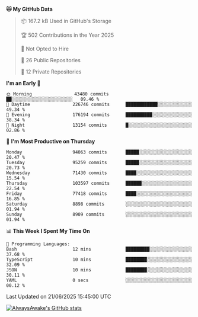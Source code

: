 <!--START_SECTION:waka-->
**🐱 My GitHub Data** 

> 📦 167.2 kB Used in GitHub's Storage 
 > 
> 🏆 502 Contributions in the Year 2025
 > 
> 🚫 Not Opted to Hire
 > 
> 📜 26 Public Repositories 
 > 
> 🔑 12 Private Repositories 
 > 
**I'm an Early 🐤** 

```text
🌞 Morning                43480 commits       ██░░░░░░░░░░░░░░░░░░░░░░░   09.46 % 
🌆 Daytime                226746 commits      ████████████░░░░░░░░░░░░░   49.34 % 
🌃 Evening                176194 commits      ██████████░░░░░░░░░░░░░░░   38.34 % 
🌙 Night                  13154 commits       █░░░░░░░░░░░░░░░░░░░░░░░░   02.86 % 
```
📅 **I'm Most Productive on Thursday** 

```text
Monday                   94063 commits       █████░░░░░░░░░░░░░░░░░░░░   20.47 % 
Tuesday                  95259 commits       █████░░░░░░░░░░░░░░░░░░░░   20.73 % 
Wednesday                71430 commits       ████░░░░░░░░░░░░░░░░░░░░░   15.54 % 
Thursday                 103597 commits      ██████░░░░░░░░░░░░░░░░░░░   22.54 % 
Friday                   77418 commits       ████░░░░░░░░░░░░░░░░░░░░░   16.85 % 
Saturday                 8898 commits        ░░░░░░░░░░░░░░░░░░░░░░░░░   01.94 % 
Sunday                   8909 commits        ░░░░░░░░░░░░░░░░░░░░░░░░░   01.94 % 
```


📊 **This Week I Spent My Time On** 

```text
💬 Programming Languages: 
Bash                     12 mins             █████████░░░░░░░░░░░░░░░░   37.68 % 
TypeScript               10 mins             ████████░░░░░░░░░░░░░░░░░   32.09 % 
JSON                     10 mins             ████████░░░░░░░░░░░░░░░░░   30.11 % 
YAML                     0 secs              ░░░░░░░░░░░░░░░░░░░░░░░░░   00.12 % 
```


 Last Updated on 21/06/2025 15:45:00 UTC
<!--END_SECTION:waka-->

[![AlwaysAwake's GitHub stats](https://github-readme-stats.vercel.app/api?username=AlwaysAwake&show_icons=true&theme=github_dark&count_private=true)](https://github.com/AlwaysAwake/AlwaysAwake)
